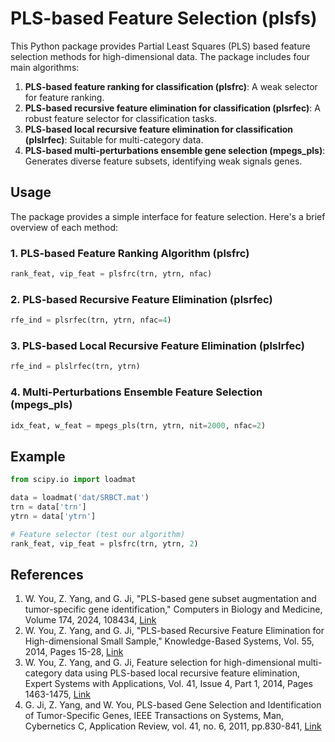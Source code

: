# PLS-based Feature Selection (plsfs)

This Python package provides Partial Least Squares (PLS) based feature selection methods for high-dimensional data. The package includes four main algorithms:

1. **PLS-based feature ranking for classification (plsfrc)**: A weak selector for feature ranking.
2. **PLS-based recursive feature elimination for classification (plsrfec)**: A robust feature selector for classification tasks.
3. **PLS-based local recursive feature elimination for classification (plslrfec)**: Suitable for multi-category data.
4. **PLS-based multi-perturbations ensemble gene selection (mpegs_pls)**: Generates diverse feature subsets, identifying weak signals genes.

## Usage

The package provides a simple interface for feature selection. Here's a brief overview of each method:

### 1. PLS-based Feature Ranking Algorithm (plsfrc)

```python
rank_feat, vip_feat = plsfrc(trn, ytrn, nfac)
```

### 2. PLS-based Recursive Feature Elimination (plsrfec)

```python
rfe_ind = plsrfec(trn, ytrn, nfac=4)
```

### 3. PLS-based Local Recursive Feature Elimination (plslrfec)

```python
rfe_ind = plslrfec(trn, ytrn)
```

### 4. Multi-Perturbations Ensemble Feature Selection (mpegs_pls)

```python
idx_feat, w_feat = mpegs_pls(trn, ytrn, nit=2000, nfac=2)
```

## Example

```python
from scipy.io import loadmat

data = loadmat('dat/SRBCT.mat')
trn = data['trn']
ytrn = data['ytrn']

# Feature selector (test our algorithm)
rank_feat, vip_feat = plsfrc(trn, ytrn, 2)
```

## References

1. W. You, Z. Yang, and G. Ji, "PLS-based gene subset augmentation and tumor-specific gene identification," Computers in Biology and Medicine, Volume 174, 2024, 108434, [Link](https://doi.org/10.1016/j.compbiomed.2024.108434)
2. W. You, Z. Yang, and G. Ji, "PLS-based Recursive Feature Elimination for High-dimensional Small Sample," Knowledge-Based Systems, Vol. 55, 2014, Pages 15-28, [Link](https://www.sciencedirect.com/science/article/pii/S0950705113003158)
3. W. You, Z. Yang, and G. Ji, Feature selection for high-dimensional multi-category data using PLS-based local recursive feature elimination, Expert Systems with Applications, Vol. 41, Issue 4, Part 1, 2014, Pages 1463-1475, [Link](https://www.sciencedirect.com/science/article/pii/S0957417413006647)
4. G. Ji, Z. Yang, and W. You, PLS-based Gene Selection and Identification of Tumor-Specific Genes, IEEE Transactions on Systems, Man, Cybernetics C, Application Review, vol. 41, no. 6, 2011, pp.830-841, [Link](https://ieeexplore.ieee.org/abstract/document/5607317)


